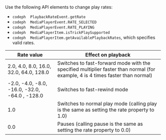 ---
---

<a id="section_E5D37C71323947E2AED8B866D9835E31"></a>

Use the following API elements to change play rates:
* `codeph  PlaybackRateEvent.getRate`
* `codeph  MediaPlayerEvent.RATE_SELECTED`
* `codeph  MediaPlayerEvent.RATE_PLAYING`
* `codeph  MediaPlayerItem.isTrickPlaySupported`
* `codeph  MediaPlayerItem.getAvailablePlaybackRates`, which specifies valid rates.

<table id="table_198E21AAFB794A0D938C9404157ED88C"> 
 <tgroup cols="2"> 
  <colspec colnum="1" colname="col1" colwidth="1.12*" /> 
  <colspec colnum="2" colname="col2" colwidth="1.00*" /> 
  <thead> 
   <tr> 
    <th colname="col1" class="entry"> Rate value </th> 
    <th colname="col2" class="entry"> Effect on playback </th> 
   </tr> 
  </thead> 
  <tbody> 
   <tr> 
    <td colname="col1"> 2.0, 4.0, 8.0, 16.0, 32.0, 64.0, 128.0 </td> 
    <td colname="col2"> Switches to fast-forward mode with the specified multiplier faster than normal (for example, 4 is 4 times faster than normal) </td> 
   </tr> 
   <tr> 
    <td colname="col1"> -2.0, -4.0, -8.0, -16.0, -32.0, -64.0 , -128.0 </td> 
    <td colname="col2"> Switches to fast-rewind mode </td> 
   </tr> 
   <tr> 
    <td colname="col1"> 1.0 </td> 
    <td colname="col2"> Switches to normal play mode (calling <span class="codeph"> play </span> is the same as setting the rate property to 1.0) </td> 
   </tr> 
   <tr> 
    <td colname="col1"> 0.0 </td> 
    <td colname="col2"> Pauses (calling <span class="codeph"> pause </span> is the same as setting the rate property to 0.0) </td> 
   </tr> 
  </tbody> 
 </tgroup> 
</table>



